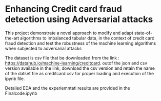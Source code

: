 # Enhancing Credit card fraud detection using Adversarial attacks

This project demonstrate a novel approach to modify and adapt state-of-the-art algorithms to imbalanced tabular data, in the context of credit card fraud detection and test the robustness of the machine learning algorithms when subjected to adversarial attacks

The dataset is csv file that be downloaded from the link : https://datahub.io/machine-learning/creditcard.
outof the json and csv version available in the link, download the csv version and retain the name of the datset file as creditcard.csv for proper loading and execution of the ipynb file.

Detailed EDA and the experiemntatl results are provided in the Finalcode.ipynb

